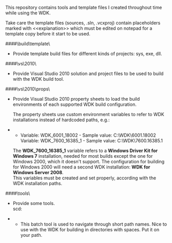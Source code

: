 This repository contains tools and template files I created throughout time while using the WDK.

Take care the template files (sources, .sln, .vcxproj) contain placeholders marked with
\<\<explanation\>\> which must be edited on notepad for a template copy before it start to be used.

####\build\template\

*   Provide template build files for different kinds of projects: sys, exe, dll.

####\vs\2010\

*   Provide Visual Studio 2010 solution and project files to be used to build with the WDK build
    tool.

####\vs\2010\props\

*   Provide Visual Studio 2010 property sheets to load the build environments of each supported WDK
    build configuration.
    
    The property sheets use custom environment variables to refer to WDK installations instead of
    hardcoded paths, e.g.:

*   *   Variable: WDK_6001_18002   - Sample value: C:\WDK\6001.18002
        Variable: WDK_7600_16385_1 - Sample value: C:\WDK\7600.16385.1

    The __WDK_7600_16385_1__ variable refers to a __Windows Driver Kit for Windows 7__ installation,
    needed for most builds except the one for Windows 2000, which it doesn't
	support. The configuration for building for Windows 2000 will need a second WDK
	installation: __WDK for Windows Server 2008__.  
	This variables must be created and set properly, according with the WDK installation
	paths.

####\tools\

*   Provide some tools.  
    scd:

*   *   This batch tool is used to navigate through short path names. Nice to use with the WDK for
        building in directories with spaces. Put it on your path.